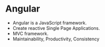 # Angular

- Angular is a JavaScript framework.
- Create reactive Single Page Applications.
- MVC framework.
- Maintainability, Productivity, Consistency
